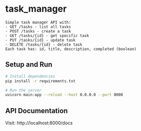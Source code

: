 # task_manager


    Simple task manager API with:
    - GET /tasks - list all tasks
    - POST /tasks - create a task
    - GET /tasks/{id} - get specific task
    - PUT /tasks/{id} - update task
    - DELETE /tasks/{id} - delete task
    Each task has: id, title, description, completed (boolean)
    

## Setup and Run

```bash
# Install dependencies
pip install -r requirements.txt

# Run the server
uvicorn main:app --reload --host 0.0.0.0 --port 8000
```

## API Documentation

Visit: http://localhost:8000/docs
